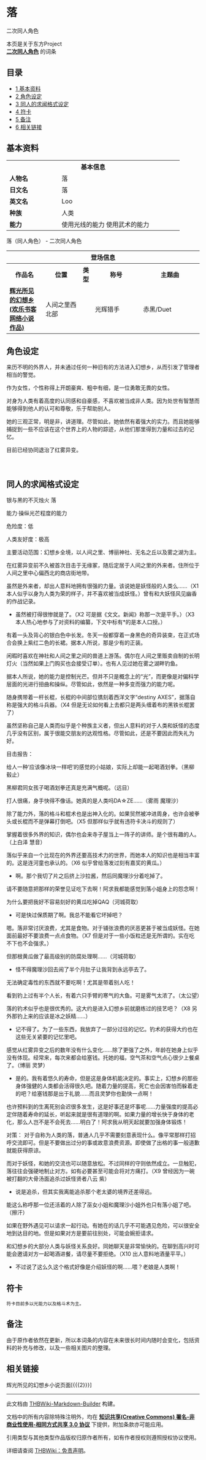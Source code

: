 # 落

<!-- source html: G:\repos\THBWiki-Markdown-Builder\THBWikiMarkdown\Temp\main\d\d1\ns0%3A%E8%90%BD.html -->

二次同人角色

本页是关于东方Project  
 **[二次同人角色](./二次角色列表.md)** 的词条
## 目录

- [1 基本资料](#基本资料)
- [2 角色设定](#角色设定)
- [3 同人的求闻格式设定](#同人的求闻格式设定)
- [4 符卡](#符卡)
- [5 备注](#备注)
- [6 相关链接](#相关链接)




## 基本资料

<table>
<tbody><tr>
<th colspan="2">基本信息</th>
</tr>
<tr>
<td style="width:120px"><b>人物名</b></td><td style="min-width:300px">落</td>
</tr><tr><td><b>日文名</b></td><td>落</td></tr><tr><td><b>英文名</b></td><td>Loo</td></tr><tr><td><b>种族</b></td><td>人类</td></tr><tr><td><b>能力</b></td><td>使用光线的能力 使用武术的能力</td></tr></tbody></table>

落（同人角色） - 二次同人角色

<table>
<tbody><tr>
<th colspan="5">登场信息</th>
</tr><tr><th><b>作品名</b></th><th><b>位置</b></th><th><b>类型</b></th><th><b>称号</b></th><th><b>主题曲</b></th></tr><tr><td rowspan="1" style="width:120px"><b><a href="/index.php?title=%E8%BE%89%E5%85%89%E6%89%80%E8%A7%81%E7%9A%84%E5%B9%BB%E6%83%B3%E4%B9%A1&amp;action=edit&amp;redlink=1" class="new" title="辉光所见的幻想乡（页面不存在）">辉光所见的幻想乡(欢乐书客 网络小说作品)</a></b></td><td style="width:130px">人间之里西北部</td><td style="width:15px"></td><td style="width:180px">光辉猎手</td><td style="width:200px">赤黑/Duet</td></tr></tbody></table>


## 角色设定
  
来历不明的外界人，并未通过任何一种旧有的方法进入幻想乡，从而引发了管理者相当的警觉。
  
  
作为女性，个性称得上开朗豪爽、粗中有细，是一位勇敢无畏的女性。
  
  
对身为人类有着高度的认同感和自豪感，不喜欢被当成非人类。因为处世有智慧而能够得到他人的认可和尊敬，乐于帮助别人。
  
  
她的三观正常，明是非，讲道理。尽管如此，她依然有着强大的实力。而且她能够捕捉到一些不应该在这个世界上的人物的踪迹，从他们那里得到力量和过去的记忆。
  
  
目前已经协同退治了红雾异变。
  
  
  

　　
  

## 同人的求闻格式设定
  
银与黑的不灭烛火 落
  
  
能力·操纵光芒程度的能力
  
  
危险度：低
  
  
人类友好度：极高
  
  
主要活动范围：幻想乡全境，以人间之里、博丽神社、无名之丘以及雾之湖为主。
  
  
在红雾异变前不久被首次目击于无缘冢，随后定居于人间之里的外来者。住所位于人间之里中心偏西北的商店街地带。
  
  
虽然是外来者，却出人意料地拥有很强的力量。该说她是妖怪般的人类么……（X1 本人似乎以身为人类为荣的样子，并不喜欢被当成妖怪。）曾有和大妖怪风见幽香的作战记录。
  

- 虽然被打得很惨就是了。（X2 可是据《文文。新闻》称那一次是平手。）（X3 本人热心地参与了对资料的编纂，下文中标有*的是本人口授。）

  
有着一头及背心的银白色中长发。冬天一般都穿着一身黑色的奇异装束，在正式场合会换上紫红二色的长裙。据本人所说，那是少有的正装。
  
  
闲暇时喜欢在神社和人间之里之间的兽道上游荡。偶尔在人间之里贩卖自制的长明灯火（当然如果上门购买也会接受订单）。也有人见过她在雾之湖畔钓鱼。
  
  
据本人所说，她的能力是控制光芒。但并不只是概念上的“光”，而更像是对偏科学层面的光进行扭曲和操纵。尽管如此，依然是一种多变而强力的能力呢。
  
  
随身携带着一杆长棍，长棍的中间部位镌刻着西洋文字“destiny AXES”，据落自称是强大的格斗兵器。（X4 但是无论如何看上去都只是两头缠着布的黑铁长棍罢了）
  
  
虽然坚称自己是人类而似乎是个种族主义者，但出人意料的对于人类和妖怪的态度几乎没有区别，属于很能交朋友的达观性格。尽管如此，还是不要因此而失礼为好。
  
  
目击报告：
  
  
给人一种‘应该像冰块一样吧’的感觉的小姑娘，实际上却能一起喝酒划拳。（黑柳 毂止）
  
  
黑柳君同女孩子喝酒划拳还真是充满气概呢。（远目）
  
  
打人很痛，身手快得不像话。她真的是人类吗DA☆ZE……（雾雨 魔理沙）
  
  
除了能力外，落的格斗和棍术也是出神入化的。如果贸然被冲进周身，也许会被拳头或长棍而不是弹幕打倒吧。（X5 但那样似乎就有违符卡决斗的规则了）
  
  
掌握着很多外界的知识，偶尔也会来寺子屋当上一阵子的讲师。是个很有趣的人。（上白泽 慧音）
  
  
落似乎来自一个比现在的外界还要高技术力的世界，而她本人的知识也是相当丰富的。这是连河童也承认的。（X6 似乎曾给落发过刻有嘉奖的黄瓜。）
  

- 啊。那个我切了片之后挤上沙拉酱，然后同魔理沙分着吃掉了。

  
请不要随意把那样的荣誉见证吃下去啊！阿求我都能感觉到落小姐身上的怨念啊！
  
  
为什么要把我好不容易刻好的黄瓜吃掉QAQ（河城荷取）
  

- 可是快过保质期了啊。我总不能看它坏掉吧？

  
嗯。落非常讨厌浪费，尤其是食物。对于铺张浪费的厌恶更甚于被当成妖怪。在她面前最好不要浪费一点点食物。（X7 但是对于一些小饭粒还是无所谓的。实在吃不下也不会强求。）
  
  
但那根黄瓜做了最高级别的防腐处理啊……（河城荷取）
  

- 怪不得魔理沙回去闹了半个月肚子让我背到永远亭去了。

  
无法确定毒性的东西就不要吃啊！尤其是带着别人吃！
  
  
看到钓上过有半个人长，有着六只手臂的寒气的大鱼。可是雾气太浓了。（太公望）
  
  
落的钓术似乎也是很优秀的。这大约是进入幻想乡前就磨练过的技艺吧？（X8 另外那钓上来的应该是冰之妖精……）
  

- 记不得了。为了一些东西，我放弃了一部分过往的记忆。钓术的获得大约也在这些无关紧要的记忆里吧。

  
感觉从红雾异变之后的数年没有什么变化……除了更强了之外，年龄在她身上似乎没有体现。经常来，每次来都会给塞钱。托她的福，空气茶和空气点心很少上餐桌了。（博丽 灵梦）
  

- 是的。我有着悠久的寿命，但是这是身体机能决定的。事实上，幻想乡的那些身体强健的人类都会活得很久吧。随着力量的提高，死亡也会因害怕而躲着走的吧？给塞钱那是出于礼貌……而且灵梦你也勤快一点啊！

  
也许预料到的生离死别会迟很多发生，这是好事还是坏事呢……力量强度的提高必定伴随着寿命的延长，听起来就是很有道理的啊。如果力量的增长快于身体的老化，那么人岂不是不会死去……明白了！阿求我从明天起就要加强身体锻炼！
  
  
对策：
对于自称为人类的落，普通人几乎不需要刻意表现什么。像平常那样打招呼交流即可。但是不要做出过分的事或故意浪费资源。即使做了出格的事一般道歉就能获得原谅。
  
  
而对于妖怪，和她的交流也可以随意放松。不过同样的守则依然成立。一旦触犯，落往往会强硬地制止对方。如有必要甚至可能会将对方痛打。（X9 曾经因为一碗被打翻的大骨汤面追杀过妖怪贤者八云 紫）
  

- 说是追杀，但其实我离能追杀那个老太婆的境界还差得远。

  
能这么称呼那一位还活着的人除了巫女小姐和魔理沙小姐外也只有落小姐了吧。（擦汗）
  
  
如果在野外遇见可以请求一起行动。有她在的话几乎不可能遇见危险，可以很安全地到达目的地。但是如果对方是要前往别处，可能会婉拒请求。
  
  
和幻想乡的大部分人类与妖怪关系良好。同她聊天是非常愉快的。在聊到高兴时可能会邀请对方一起喝酒进餐，请尽量不要拒绝。（X10 出人意料地酒量平平。）
  

- 不过说了这么久这个格式好像是介绍妖怪的啊……喂？老娘是人类啊！

## 符卡
```
符卡目前多以光能力以及格斗术为主。
```

## 备注
  
由于原作者依然在更新，所以本词条的内容在未来很长时间内随时会变化，包括资料的补充与修改，以及一些相关图片的整理。
  

## 相关链接
  
辉光所见的幻想乡小说页面[{{{2}}}]

  





---

此文档由 [THBWiki-Markdown-Builder](https://github.com/Delsin-Yu/THBWiki-Markdown-Builder) 构建。

文档中的所有内容除特殊注明外，均在 [**知识共享(Creative Commons) 署名-非商业性使用-相同方式共享 3.0 协议**](https://creativecommons.org/licenses/by-sa/3.0/deed.zh-hans) 下提供，附加条款亦可能应用。

引用类型与其他类型作品版权归原作者所有，如有作者授权则遵照授权协议使用。

详细请查阅 [THBWiki：免责声明](https://thbwiki.cc/THBWiki:%E5%85%8D%E8%B4%A3%E5%A3%B0%E6%98%8E)。

